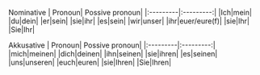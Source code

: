 Nominative
| Pronoun|  Possive pronoun|
|:---------|:---------:|
|Ich|mein|
|du|dein|
|er|sein|
|sie|ihr|
|es|sein|
|wir|unser|
|ihr|euer/eure(f)|
|sie|Ihr|
|Sie|Ihr|

Akkusative
| Pronoun|  Possive pronoun|
|:---------|:---------:|
|mich|meinen|
|dich|deinen|
|ihn|seinen|
|sie|ihren|
|es|seinen|
|uns|unseren|
|euch|euren|
|sie|Ihren|
|Sie|Ihren|
